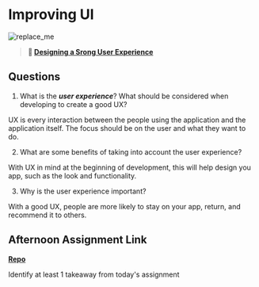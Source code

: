 # Improving UI

![replace_me](https://codeworks.blob.core.windows.net/public/assets/img/illustrations/placeholder.svg)

> **📖 [Designing a Srong User Experience](https://codeworksacademy.com/fs-student-guide/resources/wk7/03-Creating-Good-UX)**

## Questions

1. What is the ***user experience***? What should be considered when developing to create a good UX?

UX is every interaction between the people using the application and the application itself.  The focus should be on the user and what they want to do.

2. What are some benefits of taking into account the user experience?

With UX in mind at the beginning of development, this will help design you app, such as the look and functionality.

3. Why is the user experience important?

With a good UX, people are more likely to stay on your app, return, and recommend it to others.

## Afternoon Assignment Link

**[Repo](https://github.com/iangrell/<ASSIGNMENT_REPO>)**

Identify at least 1 takeaway from today's assignment

